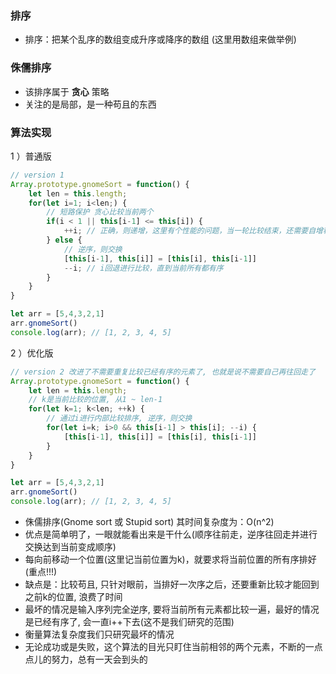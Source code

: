 ### 排序

- 排序：把某个乱序的数组变成升序或降序的数组 (这里用数组来做举例)

### 侏儒排序

- 该排序属于 **贪心** 策略
- 关注的是局部，是一种苟且的东西

### 算法实现

1 ）普通版

```js
// version 1
Array.prototype.gnomeSort = function() {
    let len = this.length;
    for(let i=1; i<len;) {
        // 短路保护 贪心比较当前两个
        if(i < 1 || this[i-1] <= this[i]) {
            ++i; // 正确，则递增，这里有个性能的问题，当一轮比较结束，还需要自增移动到之前已经比较好的位置，重复性太大
        } else {
            // 逆序，则交换
            [this[i-1], this[i]] = [this[i], this[i-1]]
            --i; // i回退进行比较，直到当前所有都有序
        }
    }
}

let arr = [5,4,3,2,1]
arr.gnomeSort()
console.log(arr); // [1, 2, 3, 4, 5]
```

2 ）优化版

```js
// version 2 改进了不需要重复比较已经有序的元素了, 也就是说不需要自己再往回走了
Array.prototype.gnomeSort = function() {
    let len = this.length;
    // k是当前比较的位置, 从1 ~ len-1
    for(let k=1; k<len; ++k) {
        // 通过i进行内部比较排序, 逆序，则交换
        for(let i=k; i>0 && this[i-1] > this[i]; --i) {
            [this[i-1], this[i]] = [this[i], this[i-1]]
        }
    }
}

let arr = [5,4,3,2,1]
arr.gnomeSort()
console.log(arr); // [1, 2, 3, 4, 5]
```

- 侏儒排序(Gnome sort 或 Stupid sort) 其时间复杂度为：O(n^2)
- 优点是简单明了，一眼就能看出来是干什么(顺序往前走，逆序往回走并进行交换达到当前变成顺序)
- 每向前移动一个位置(这里记当前位置为k)，就要求将当前位置的所有序排好(重点!!!)
- 缺点是：比较苟且, 只针对眼前，当排好一次序之后，还要重新比较才能回到之前k的位置, 浪费了时间
- 最坏的情况是输入序列完全逆序, 要将当前所有元素都比较一遍，最好的情况是已经有序了, 会一直i++下去(这不是我们研究的范围)
- 衡量算法复杂度我们只研究最坏的情况
- 无论成功或是失败，这个算法的目光只盯住当前相邻的两个元素，不断的一点点儿的努力，总有一天会到头的